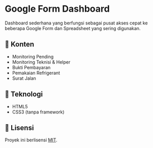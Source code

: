 # Google Form Dashboard

Dashboard sederhana yang berfungsi sebagai pusat akses cepat ke beberapa Google Form dan Spreadsheet yang sering digunakan.

## 📁 Konten

- Monitoring Pending
- Monitoring Teknisi & Helper
- Bukti Pembayaran
- Pemakaian Refrigerant
- Surat Jalan

## 🚀 Teknologi

- HTML5
- CSS3 (tanpa framework)

## 📄 Lisensi

Proyek ini berlisensi [MIT](LICENSE).
